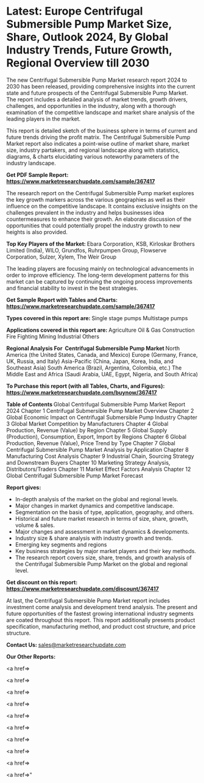 # Latest: Europe Centrifugal Submersible Pump Market Size, Share, Outlook 2024, By Global Industry Trends, Future Growth, Regional Overview till 2030

The new Centrifugal Submersible Pump Market research report 2024 to 2030 has been released, providing comprehensive insights into the current state and future prospects of the Centrifugal Submersible Pump Market. The report includes a detailed analysis of market trends, growth drivers, challenges, and opportunities in the industry, along with a thorough examination of the competitive landscape and market share analysis of the leading players in the market.

This report is detailed sketch of the business sphere in terms of current and future trends driving the profit matrix. The Centrifugal Submersible Pump Market report also indicates a point-wise outline of market share, market size, industry partakers, and regional landscape along with statistics, diagrams, &amp; charts elucidating various noteworthy parameters of the industry landscape.

<strong><b>Get PDF Sample Report: <a href=https://www.marketresearchupdate.com/sample/367417>https://www.marketresearchupdate.com/sample/367417</a></b></strong>

The research report on the Centrifugal Submersible Pump market explores the key growth markers across the various geographies as well as their influence on the competitive landscape. It contains exclusive insights on the challenges prevalent in the industry and helps businesses idea countermeasures to enhance their growth. An elaborate discussion of the opportunities that could potentially propel the industry growth to new heights is also provided.

<strong><b>Top Key Players of the Market:
</b></strong>Ebara Corporation, KSB, Kirloskar Brothers Limited (India), WILO, Grundfos, Ruhrpumpen Group, Flowserve Corporation, Sulzer, Xylem, The Weir Group<strong><b>
</b></strong>

The leading players are focusing mainly on technological advancements in order to improve efficiency. The long-term development patterns for this market can be captured by continuing the ongoing process improvements and financial stability to invest in the best strategies.

<strong><b>Get Sample Report with Tables and Charts: <a href=https://www.marketresearchupdate.com/sample/367417>https://www.marketresearchupdate.com/sample/367417</a></b></strong>

<strong><b>Types covered in this report are:
</b></strong>Single stage pumps
Multistage pumps<strong><b>
</b></strong>

<strong><b>Applications covered in this report are:
</b></strong>Agriculture
Oil & Gas
Construction
Fire Fighting
Mining
Industrial
Others<strong><b>
</b></strong>

<strong><b>Regional Analysis For  Centrifugal Submersible Pump Market</b></strong><strong><b>
</b></strong>North America (the United States, Canada, and Mexico)
Europe (Germany, France, UK, Russia, and Italy)
Asia-Pacific (China, Japan, Korea, India, and Southeast Asia)
South America (Brazil, Argentina, Colombia, etc.)
The Middle East and Africa (Saudi Arabia, UAE, Egypt, Nigeria, and South Africa)

<strong><b>To Purchase this report (with all Tables, Charts, and Figures): <a href=https://www.marketresearchupdate.com/buynow/367417>https://www.marketresearchupdate.com/buynow/367417</a></b></strong>

<strong><b>Table of Contents</b></strong><strong><b>
</b></strong>Global Centrifugal Submersible Pump Market Report 2024
Chapter 1 Centrifugal Submersible Pump Market Overview
Chapter 2 Global Economic Impact on Centrifugal Submersible Pump Industry
Chapter 3 Global Market Competition by Manufacturers
Chapter 4 Global Production, Revenue (Value) by Region
Chapter 5 Global Supply (Production), Consumption, Export, Import by Regions
Chapter 6 Global Production, Revenue (Value), Price Trend by Type
Chapter 7 Global Centrifugal Submersible Pump Market Analysis by Application
Chapter 8 Manufacturing Cost Analysis
Chapter 9 Industrial Chain, Sourcing Strategy and Downstream Buyers
Chapter 10 Marketing Strategy Analysis, Distributors/Traders
Chapter 11 Market Effect Factors Analysis
Chapter 12 Global Centrifugal Submersible Pump Market Forecast

<strong><b>Report gives:</b></strong>

- In-depth analysis of the market on the global and regional levels.
- Major changes in market dynamics and competitive landscape.
- Segmentation on the basis of type, application, geography, and others.
- Historical and future market research in terms of size, share, growth, volume &amp; sales.
- Major changes and assessment in market dynamics &amp; developments.
- Industry size &amp; share analysis with industry growth and trends.
- Emerging key segments and regions
- Key business strategies by major market players and their key methods.
- The research report covers size, share, trends, and growth analysis of the Centrifugal Submersible Pump Market on the global and regional level.

<strong><b>Get discount on this report: <a href=https://www.marketresearchupdate.com/discount/367417>https://www.marketresearchupdate.com/discount/367417</a></b></strong>

At last, the Centrifugal Submersible Pump Market report includes investment come analysis and development trend analysis. The present and future opportunities of the fastest growing international industry segments are coated throughout this report. This report additionally presents product specification, manufacturing method, and product cost structure, and price structure.

<strong><b>Contact Us:
</b></strong>sales@marketresearchupdate.com

<strong>Our Other Reports:</strong>

<a href=></a>

<a href=></a>

<a href=></a>

<a href=></a>

<a href=></a>

<a href=></a>

<a href=></a>

<a href=></a>

<a href=></a>

<a href=></a>"

